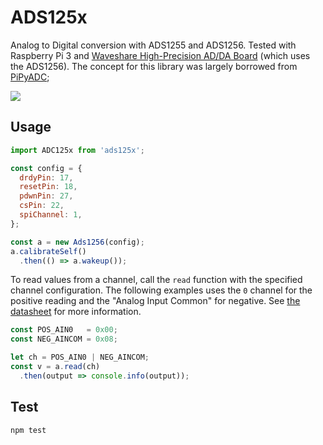# ADS125x

Analog to Digital conversion with ADS1255 and ADS1256. Tested with Raspberry Pi 3 and [Waveshare High-Precision AD/DA Board](https://www.waveshare.com/wiki/High-Precision_AD/DA_Board) (which uses the ADS1256). The concept for this library was largely borrowed from [PiPyADC](https://github.com/ul-gh/PiPyADC);

![](http://www.ti.com/graphics/folders/partimages/ADS1256.jpg)

## Usage

```js
import ADC125x from 'ads125x';

const config = {
  drdyPin: 17,
  resetPin: 18,
  pdwnPin: 27,
  csPin: 22,
  spiChannel: 1,
};

const a = new Ads1256(config);
a.calibrateSelf()
  .then(() => a.wakeup());
```

To read values from a channel, call the `read` function with the specified channel configuration. The following examples uses the `0` channel for the positive reading and the "Analog Input Common" for negative. See [the datasheet](http://www.ti.com/lit/ds/symlink/ads1256.pdf) for more information.

```js
const POS_AIN0   = 0x00;
const NEG_AINCOM = 0x08;

let ch = POS_AIN0 | NEG_AINCOM;
const v = a.read(ch)
  .then(output => console.info(output));
```

## Test

```
npm test
```
